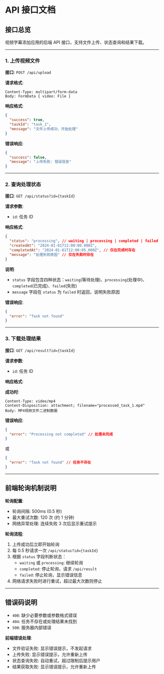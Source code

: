 # API 接口文档

## 接口总览

视频字幕添加应用的后端 API 接口，支持文件上传、状态查询和结果下载。

---

### 1. 上传视频文件

**接口**: `POST /api/upload`

**请求格式**:

```
Content-Type: multipart/form-data
Body: FormData { video: File }
```

**响应格式**:

```json
{
  "success": true,
  "taskId": "task_1",
  "message": "文件上传成功，开始处理"
}
```

**错误响应**:

```json
{
  "success": false,
  "message": "上传失败: 错误信息"
}
```

---

### 2. 查询处理状态

**接口**: `GET /api/status?id={taskId}`

**请求参数**:

- `id`: 任务 ID

**响应格式**:

```json
{
  "status": "processing", // waiting | processing | completed | failed
  "createdAt": "2024-01-01T12:00:00.000Z",
  "completedAt": "2024-01-01T12:00:05.000Z", // 仅在完成时存在
  "message": "处理失败原因" // 仅在失败时存在
}
```

**说明**:

- `status` 字段包含四种状态：`waiting`(等待处理)、`processing`(处理中)、`completed`(已完成)、`failed`(失败)
- `message` 字段在 `status` 为 `failed` 时返回，说明失败原因

**错误响应**:

```json
{
  "error": "Task not found"
}
```

---

### 3. 下载处理结果

**接口**: `GET /api/result?id={taskId}`

**请求参数**:

- `id`: 任务 ID

**响应格式**:

**成功时**:

```
Content-Type: video/mp4
Content-Disposition: attachment; filename="processed_task_1.mp4"
Body: MP4视频文件二进制数据
```

**错误响应**:

```json
{
  "error": "Processing not completed" // 处理未完成
}
```

或

```json
{
  "error": "Task not found" // 任务不存在
}
```

---

## 前端轮询机制说明

**轮询配置**:

- 轮询间隔: 500ms (0.5 秒)
- 最大重试次数: 120 次 (约 1 分钟)
- 网络异常处理: 连续失败 3 次后显示重试提示

**轮询流程**:

1. 上传成功后立即开始轮询
2. 每 0.5 秒请求一次 `/api/status?id={taskId}`
3. 根据 `status` 字段判断状态：
   - `waiting` 或 `processing`: 继续轮询
   - `completed`: 停止轮询，请求 `/api/result`
   - `failed`: 停止轮询，显示错误信息
4. 网络请求失败时进行重试，超过最大次数则停止

---

## 错误码说明

- `400`: 缺少必要参数或参数格式错误
- `404`: 任务不存在或处理结果未找到
- `500`: 服务器内部错误

**前端错误处理**:

- 文件验证失败: 显示错误提示，不发起请求
- 上传失败: 显示错误提示，允许重新上传
- 状态查询失败: 自动重试，超过限制后提示用户
- 结果获取失败: 显示错误提示，允许重新上传
